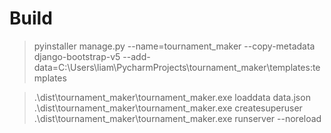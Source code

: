 # Build
> pyinstaller manage.py --name=tournament_maker --copy-metadata django-bootstrap-v5 --add-data=C:\Users\liam\PycharmProjects\tournament_maker\templates:templates 

> .\dist\tournament_maker\tournament_maker.exe loaddata data.json 
> .\dist\tournament_maker\tournament_maker.exe createsuperuser
> .\dist\tournament_maker\tournament_maker.exe runserver --noreload 